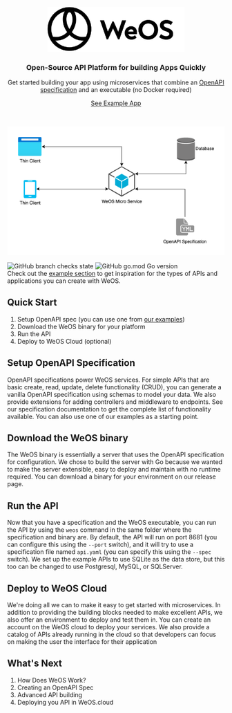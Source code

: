 <p align="center">
  <a href="https://weos.cloud">
    <img src="./docs/assets/images/logo.png#gh-light-mode-only" width="318px" alt="WeOS logo" />
  </a>
</p>

<h3 align="center">Open-Source API Platform for building Apps Quickly</h3>
<p align="center">Get started building your app using microservices that combine an <a href="https://spec.openapis.org/oas/latest.html">OpenAPI specification</a> and an
executable (no Docker required)</p>
<p align="center"><a href="https://weos.dev/demo">See Example App</a></p>
<br />


![Diagram that shows WeOS microservice using an OpenAPI spec and connected to a database!](./docs/assets/images/weos-microservice-layout.png "Basic WeOS microservice layout")

![GitHub branch checks state](https://img.shields.io/github/checks-status/wepala/weos/dev) ![GitHub go.mod Go version](https://img.shields.io/github/go-mod/go-version/wepala/weos)   
Check out the [example section](https://wepala.github.io/weos-service/examples) to get inspiration for the types of APIs and applications you can create with WeOS.

## Quick Start
1. Setup OpenAPI spec (you can use one from [our examples](https://wepala.github.io/weos-service/examples))
2. Download the WeOS binary for your platform
3. Run the API
4. Deploy to WeOS Cloud (optional)

## Setup OpenAPI Specification
OpenAPI specifications power WeOS services. For simple APIs that are basic create, read, update, delete functionality
(CRUD), you can generate a vanilla OpenAPI specification using schemas to model your data. We also provide extensions
for adding controllers and middleware to endpoints. See our specification documentation to get the complete list of
functionality available. You can also use one of our examples as a starting point.

## Download the WeOS binary
The WeOS binary is essentially a server that uses the OpenAPI specification for configuration. We chose to build the
server with Go because we wanted to make the server extensible, easy to deploy and maintain with no runtime required.
You can download a binary for your environment on our release page.

## Run the API
Now that you have a specification and the WeOS executable, you can run the API by using the `weos` command in the same
folder where the specification and binary are. By default, the API will run on port 8681 (you can configure this using
the `--port` switch), and it will try to use a specification file named `api.yaml` (you can specify this using the
`--spec` switch). We set up the example APIs to use SQLite as the data store, but this too can be changed to use
Postgresql, MySQL, or SQLServer.

## Deploy to WeOS Cloud
We're doing all we can to make it easy to get started with microservices. In addition to providing the building blocks
needed to make excellent APIs, we also offer an environment to deploy and test them in. You can create an account on the
WeOS cloud to deploy your services. We also provide a catalog of APIs already running in the cloud so that developers
can focus on making the user the interface for their application

## What's Next
1. How Does WeOS Work?
2. Creating an OpenAPI Spec
3. Advanced API building
4. Deploying you API in WeOS.cloud